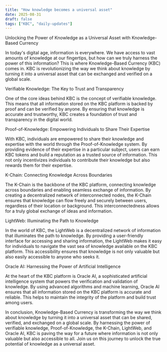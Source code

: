 ```yaml
---
title: "How knowledge becomes a universal asset"
date: 2025-08-31
draft: false
tags: ["KBC", "daily-updates"]
---
```


Unlocking the Power of Knowledge as a Universal Asset with Knowledge-Based Currency

In today's digital age, information is everywhere. We have access to vast amounts of knowledge at our fingertips, but how can we truly harness the power of this information? This is where Knowledge-Based Currency (KBC) comes in. KBC is revolutionizing the way we think about knowledge by turning it into a universal asset that can be exchanged and verified on a global scale.

Verifiable Knowledge: The Key to Trust and Transparency

One of the core ideas behind KBC is the concept of verifiable knowledge. This means that all information stored on the KBC platform is backed by proof and can be verified by anyone. By ensuring that knowledge is accurate and trustworthy, KBC creates a foundation of trust and transparency in the digital world.

Proof-of-Knowledge: Empowering Individuals to Share Their Expertise

With KBC, individuals are empowered to share their knowledge and expertise with the world through the Proof-of-Knowledge system. By providing evidence of their expertise in a particular subject, users can earn KBC tokens and build a reputation as a trusted source of information. This not only incentivizes individuals to contribute their knowledge but also rewards them for their expertise.

K-Chain: Connecting Knowledge Across Boundaries

The K-Chain is the backbone of the KBC platform, connecting knowledge across boundaries and enabling seamless exchange of information. By creating a decentralized network of interconnected nodes, the K-Chain ensures that knowledge can flow freely and securely between users, regardless of their location or background. This interconnectedness allows for a truly global exchange of ideas and information.

LightWeb: Illuminating the Path to Knowledge

In the world of KBC, the LightWeb is a decentralized network of information that illuminates the path to knowledge. By providing a user-friendly interface for accessing and sharing information, the LightWeb makes it easy for individuals to navigate the vast sea of knowledge available on the KBC platform. This accessibility ensures that knowledge is not only valuable but also easily accessible to anyone who seeks it.

Oracle AI: Harnessing the Power of Artificial Intelligence

At the heart of the KBC platform is Oracle AI, a sophisticated artificial intelligence system that powers the verification and validation of knowledge. By using advanced algorithms and machine learning, Oracle AI ensures that all information stored on the KBC platform is accurate and reliable. This helps to maintain the integrity of the platform and build trust among users.

In conclusion, Knowledge-Based Currency is transforming the way we think about knowledge by turning it into a universal asset that can be shared, verified, and exchanged on a global scale. By harnessing the power of verifiable knowledge, Proof-of-Knowledge, the K-Chain, LightWeb, and Oracle AI, KBC is paving the way for a future where information is not only valuable but also accessible to all. Join us on this journey to unlock the true potential of knowledge as a universal asset.

